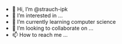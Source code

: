 - 👋 Hi, I’m @strauch-ipk
- 👀 I’m interested in ...
- 🌱 I’m currently learning computer science
- 💞️ I’m looking to collaborate on ...
- 📫 How to reach me ...

<!---
strauch-ipk/strauch-ipk is a ✨ special ✨ repository because its `README.md` (this file) appears on your GitHub profile.
You can click the Preview link to take a look at your changes.
--->
